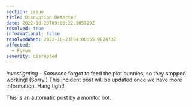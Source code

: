 ```yaml
---
section: issue
title: Disruption Detected
date: 2022-10-23T09:00:22.505729Z
resolved: true
informational: false
resolvedWhen: 2022-10-23T04:00:55.982473Z
affected:
  - Forum
severity: disrupted
---
```

*Investigating* - _Someone_ forgot to feed the plot bunnies, so they stopped working! (Sorry.) This incident post will be updated once we have more information. Hang tight!

This is an automatic post by a monitor bot.
        